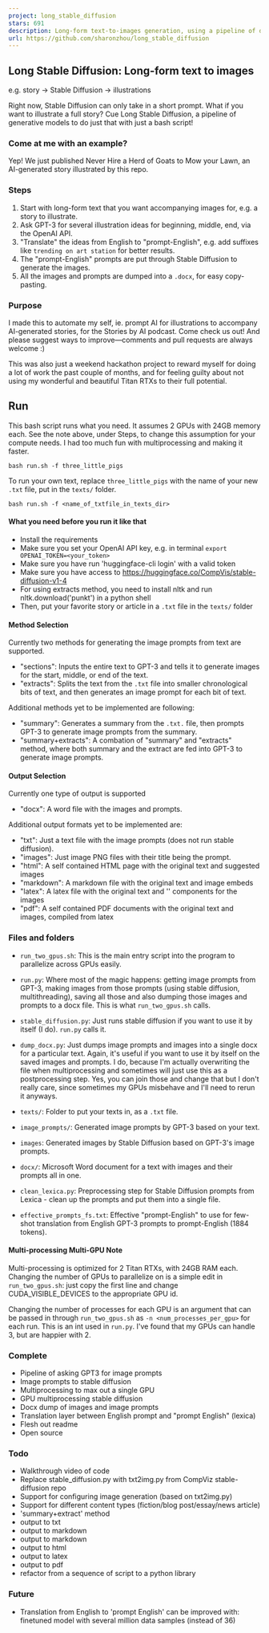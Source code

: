 ```yaml
---
project: long_stable_diffusion
stars: 691
description: Long-form text-to-images generation, using a pipeline of deep generative models (GPT-3 and Stable Diffusion)
url: https://github.com/sharonzhou/long_stable_diffusion
---
```


Long Stable Diffusion: Long-form text to images
-----------------------------------------------

e.g. story -> Stable Diffusion -> illustrations

Right now, Stable Diffusion can only take in a short prompt. What if you want to illustrate a full story? Cue Long Stable Diffusion, a pipeline of generative models to do just that with just a bash script!

### Come at me with an example?

Yep! We just published Never Hire a Herd of Goats to Mow your Lawn, an AI-generated story illustrated by this repo.

### Steps

1.  Start with long-form text that you want accompanying images for, e.g. a story to illustrate.
2.  Ask GPT-3 for several illustration ideas for beginning, middle, end, via the OpenAI API.
3.  "Translate" the ideas from English to "prompt-English", e.g. add suffixes like `trending on art station` for better results.
4.  The "prompt-English" prompts are put through Stable Diffusion to generate the images.
5.  All the images and prompts are dumped into a `.docx`, for easy copy-pasting.

### Purpose

I made this to automate my self, ie. prompt AI for illustrations to accompany AI-generated stories, for the Stories by AI podcast. Come check us out! And please suggest ways to improve—comments and pull requests are always welcome :)

This was also just a weekend hackathon project to reward myself for doing a lot of work the past couple of months, and for feeling guilty about not using my wonderful and beautiful Titan RTXs to their full potential.

Run
---

This bash script runs what you need. It assumes 2 GPUs with 24GB memory each. See the note above, under Steps, to change this assumption for your compute needs. I had too much fun with multiprocessing and making it faster.

`bash run.sh -f three_little_pigs`

To run your own text, replace `three_little_pigs` with the name of your new `.txt` file, put in the `texts/` folder.

`bash run.sh -f <name_of_txtfile_in_texts_dir>`

#### What you need before you run it like that

-   Install the requirements
-   Make sure you set your OpenAI API key, e.g. in terminal `export OPENAI_TOKEN=<your_token>`
-   Make sure you have run 'huggingface-cli login' with a valid token
-   Make sure you have access to https://huggingface.co/CompVis/stable-diffusion-v1-4
-   For using extracts method, you need to install nltk and run nltk.download('punkt') in a python shell
-   Then, put your favorite story or article in a `.txt` file in the `texts/` folder

#### Method Selection

Currently two methods for generating the image prompts from text are supported.

-   "sections": Inputs the entire text to GPT-3 and tells it to generate images for the start, middle, or end of the text.
-   "extracts": Splits the text from the `.txt` file into smaller chronological bits of text, and then generates an image prompt for each bit of text.

Additional methods yet to be implemented are following:

-   "summary": Generates a summary from the `.txt.` file, then prompts GPT-3 to generate image prompts from the summary.
-   "summary+extracts": A combation of "summary" and "extracts" method, where both summary and the extract are fed into GPT-3 to generate image prompts.

#### Output Selection

Currently one type of output is supported

-   "docx": A word file with the images and prompts.

Additional output formats yet to be implemented are:

-   "txt": Just a text file with the image prompts (does not run stable diffusion).
-   "images": Just image PNG files with their title being the prompt.
-   "html": A self contained HTML page with the original text and suggested images
-   "markdown": A markdown file with the original text and image embeds
-   "latex": A latex file with the original text and '' components for the images
-   "pdf": A self contained PDF documents with the original text and images, compiled from latex

### Files and folders

-   `run_two_gpus.sh`: This is the main entry script into the program to parallelize across GPUs easily.
    
-   `run.py`: Where most of the magic happens: getting image prompts from GPT-3, making images from those prompts (using stable diffusion, multithreading), saving all those and also dumping those images and prompts to a docx file. This is what `run_two_gpus.sh` calls.
    
-   `stable_diffusion.py`: Just runs stable diffusion if you want to use it by itself (I do). `run.py` calls it.
    
-   `dump_docx.py`: Just dumps image prompts and images into a single docx for a particular text. Again, it's useful if you want to use it by itself on the saved images and prompts. I do, because I'm actually overwriting the file when multiprocessing and sometimes will just use this as a postprocessing step. Yes, you can join those and change that but I don't really care, since sometimes my GPUs misbehave and I'll need to rerun it anyways.
    
-   `texts/`: Folder to put your texts in, as a `.txt` file.
    
-   `image_prompts/`: Generated image prompts by GPT-3 based on your text.
    
-   `images`: Generated images by Stable Diffusion based on GPT-3's image prompts.
    
-   `docx/`: Microsoft Word document for a text with images and their prompts all in one.
    
-   `clean_lexica.py`: Preprocessing step for Stable Diffusion prompts from Lexica - clean up the prompts and put them into a single file.
    
-   `effective_prompts_fs.txt`: Effective "prompt-English" to use for few-shot translation from English GPT-3 prompts to prompt-English (1884 tokens).
    

#### Multi-processing Multi-GPU Note

Multi-processing is optimized for 2 Titan RTXs, with 24GB RAM each. Changing the number of GPUs to parallelize on is a simple edit in `run_two_gpus.sh`: just copy the first line and change CUDA\_VISIBLE\_DEVICES to the appropriate GPU id.

Changing the number of processes for each GPU is an argument that can be passed in through `run_two_gpus.sh` as `-n <num_processes_per_gpu>` for each run. This is an int used in `run.py`. I've found that my GPUs can handle 3, but are happier with 2.

### Complete

-   Pipeline of asking GPT3 for image prompts
-   Image prompts to stable diffusion
-   Multiprocessing to max out a single GPU
-   GPU multiprocessing stable diffusion
-   Docx dump of images and image prompts
-   Translation layer between English prompt and "prompt English" (lexica)
-   Flesh out readme
-   Open source

### Todo

-   Walkthrough video of code
-   Replace stable\_diffusion.py with txt2img.py from CompViz stable-diffusion repo
-   Support for configuring image generation (based on txt2img.py)
-   Support for different content types (fiction/blog post/essay/news article)
-   'summary+extract' method
-   output to txt
-   output to markdown
-   output to markdown
-   output to html
-   output to latex
-   output to pdf
-   refactor from a sequence of script to a python library

### Future

-   Translation from English to 'prompt English' can be improved with: finetuned model with several million data samples (instead of 36)

